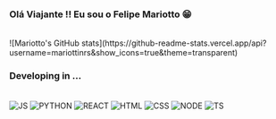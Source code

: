 ### Olá Viajante !! Eu sou o Felipe Mariotto 😁
<br>
![Mariotto's GitHub stats](https://github-readme-stats.vercel.app/api?username=mariottinrs&show_icons=true&theme=transparent)

### Developing in …
<br>

<div style="display: inline_block">
  <img src="https://img.shields.io/badge/JavaScript-F7DF1E?style=for-the-badge&logo=javascript&logoColor=black" alt="JS" align="center">
  <img src="https://img.shields.io/badge/Python-14354C?style=for-the-badge&logo=python&logoColor=white" alt="PYTHON" align="center">
  <img src="https://img.shields.io/badge/React-20232A?style=for-the-badge&logo=react&logoColor=61DAFB" alt="REACT" align="center">
  <img src="https://img.shields.io/badge/HTML5-E34F26?style=for-the-badge&logo=html5&logoColor=white" alt="HTML" align="center">
  <img src="https://img.shields.io/badge/CSS3-1572B6?style=for-the-badge&logo=css3&logoColor=white" alt="CSS" align="center">
  <img src="https://img.shields.io/badge/Node.js-43853D?style=for-the-badge&logo=node.js&logoColor=white" alt="NODE" align="center">
  <img src="https://img.shields.io/badge/TypeScript-007ACC?style=for-the-badge&logo=typescript&logoColor=white" alt="TS" align="center">
</div>





